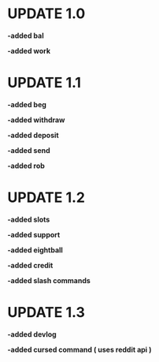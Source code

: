 # UPDATE 1.0
**-added bal**

**-added work**


# UPDATE 1.1

**-added beg** 

**-added withdraw**

**-added deposit**

**-added send**

**-added rob**


# UPDATE 1.2

**-added slots** 

**-added support**

**-added eightball**

**-added credit**

**-added slash commands**


# UPDATE 1.3 

**-added devlog**

**-added cursed command ( uses reddit api )**
